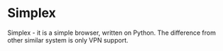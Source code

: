 # Simplex
Simplex - it is a simple browser, written on Python. The difference from other similar system is only VPN support.
